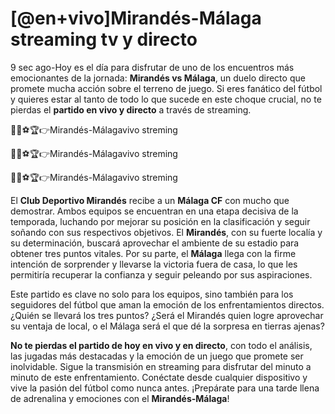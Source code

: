 # [@en+vivo]Mirandés-Málaga streaming tv y directo 

9 sec ago-Hoy es el día para disfrutar de uno de los encuentros más emocionantes de la jornada: **Mirandés vs Málaga**, un duelo directo que promete mucha acción sobre el terreno de juego. Si eres fanático del fútbol y quieres estar al tanto de todo lo que sucede en este choque crucial, no te pierdas el **partido en vivo y directo** a través de streaming.

📱🔸⚽🏆👉Mirandés-Málagavivo streming 

📱🔸⚽🏆👉Mirandés-Málagavivo streming 

📱🔸⚽🏆👉Mirandés-Málagavivo streming 

El **Club Deportivo Mirandés** recibe a un **Málaga CF** con mucho que demostrar. Ambos equipos se encuentran en una etapa decisiva de la temporada, luchando por mejorar su posición en la clasificación y seguir soñando con sus respectivos objetivos. El **Mirandés**, con su fuerte localía y su determinación, buscará aprovechar el ambiente de su estadio para obtener tres puntos vitales. Por su parte, el **Málaga** llega con la firme intención de sorprender y llevarse la victoria fuera de casa, lo que les permitiría recuperar la confianza y seguir peleando por sus aspiraciones.

Este partido es clave no solo para los equipos, sino también para los seguidores del fútbol que aman la emoción de los enfrentamientos directos. ¿Quién se llevará los tres puntos? ¿Será el Mirandés quien logre aprovechar su ventaja de local, o el Málaga será el que dé la sorpresa en tierras ajenas?

**No te pierdas el partido de hoy en vivo y en directo**, con todo el análisis, las jugadas más destacadas y la emoción de un juego que promete ser inolvidable. Sigue la transmisión en streaming para disfrutar del minuto a minuto de este enfrentamiento. Conéctate desde cualquier dispositivo y vive la pasión del fútbol como nunca antes. ¡Prepárate para una tarde llena de adrenalina y emociones con el **Mirandés-Málaga**!

